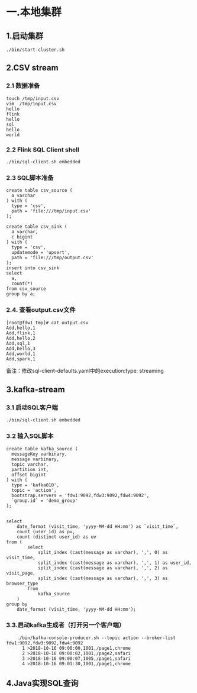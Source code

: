 # 一.本地集群
##   1.启动集群
```
./bin/start-cluster.sh 
```
##  2.CSV stream
### 2.1 数据准备
```
touch /tmp/input.csv
vim  /tmp/input.csv
hello
flink
hello
sql
hello
world
```
### 2.2 Flink SQL Client shell
```
./bin/sql-client.sh embedded
```
### 2.3 SQL脚本准备
```
create table csv_source (
  a varchar
) with (
  type = 'csv',
  path = 'file:///tmp/input.csv'
);

create table csv_sink (
  a varchar,
  c bigint
) with (
  type = 'csv',
  updatemode = 'upsert',
  path = 'file:///tmp/output.csv'
);
insert into csv_sink
select
  a,
  count(*)
from csv_source
group by a;
```

###  2.4. 查看output.csv文件
```
[root@fdw1 tmp]# cat output.csv 
Add,hello,1
Add,flink,1
Add,hello,2
Add,sql,1
Add,hello,3
Add,world,1
Add,spark,1
```
备注：修改sql-client-defaults.yaml中的execution:type: streaming


## 3.kafka-stream
### 3.1 启动SQL客户端
```
./bin/sql-client.sh embedded
```
  
### 3.2 输入SQL脚本
```
create table kafka_source (
  messageKey varbinary, 
  message varbinary, 
  topic varchar,
  partition int,
  offset bigint
) with (
  type = 'kafka010',   
  topic = 'action',
  bootstrap.servers = 'fdw1:9092,fdw3:9092,fdw4:9092',
  `group.id` = 'demo_group'
);


select
    date_format (visit_time, 'yyyy-MM-dd HH:mm') as `visit_time`,
    count (user_id) as pv,
    count (distinct user_id) as uv
from (
        select
            split_index (cast(message as varchar), ',', 0) as visit_time,
            split_index (cast(message as varchar), ',', 1) as user_id,
            split_index (cast(message as varchar), ',', 2) as visit_page,
            split_index (cast(message as varchar), ',', 3) as browser_type
        from
            kafka_source
    )
group by
    date_format (visit_time, 'yyyy-MM-dd HH:mm');
```
### 3.3.启动kafka生成者（打开另一个客户端）
```
   	./bin/kafka-console-producer.sh --topic action --broker-list fdw1:9092,fdw3:9092,fdw4:9092
	  1 >2018-10-16 09:00:00,1001,/page1,chrome
      2 >2018-10-16 09:00:02,1001,/page2,safari
      3 >2018-10-16 09:00:07,1005,/page1,safari
      4 >2018-10-16 09:01:30,1001,/page1,chrome
```
## 4.Java实现SQL查询

    




